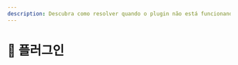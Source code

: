 ```yaml
---
description: Descubra como resolver quando o plugin não está funcionando corretamente.
---
```


# 📜 플러그인

